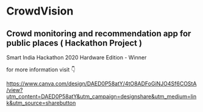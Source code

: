 # CrowdVision

## Crowd monitoring and recommendation app for public places ( Hackathon Project )

Smart India Hackathon 2020 Hardware Edition - Winner

for more information visit 👇

https://www.canva.com/design/DAED0P58atY/4tO8ADFoGiNJO4Sf6COStA/view?utm_content=DAED0P58atY&utm_campaign=designshare&utm_medium=link&utm_source=sharebutton

